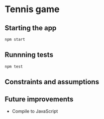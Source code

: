 # Tennis game

## Starting the app
`npm start`

## Runnning tests
`npm test`

## Constraints and assumptions

## Future improvements
- Compile to JavaScript
